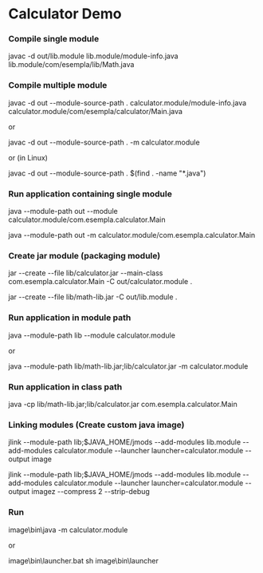 # Calculator Demo

### Compile single module
javac -d out/lib.module lib.module/module-info.java lib.module/com/esempla/lib/Math.java

### Compile multiple module
javac -d out --module-source-path . calculator.module/module-info.java calculator.module/com/esempla/calculator/Main.java

or 

javac -d out --module-source-path . -m calculator.module

or (in Linux)

javac -d out --module-source-path . $(find . -name "*.java")

### Run application containing single module
java --module-path out --module calculator.module/com.esempla.calculator.Main

java --module-path out -m calculator.module/com.esempla.calculator.Main

### Create jar module (packaging module)
jar --create --file lib/calculator.jar --main-class com.esempla.calculator.Main -C out/calculator.module .

jar --create --file lib/math-lib.jar -C out/lib.module .

### Run application in module path
java --module-path lib --module calculator.module

or

java --module-path lib/math-lib.jar;lib/calculator.jar -m calculator.module

### Run application in class path
java -cp lib/math-lib.jar;lib/calculator.jar com.esempla.calculator.Main

### Linking modules (Create custom java image)
jlink --module-path lib;$JAVA_HOME/jmods --add-modules lib.module --add-modules calculator.module --launcher launcher=calculator.module --output image

jlink --module-path lib;$JAVA_HOME/jmods --add-modules lib.module --add-modules calculator.module --launcher launcher=calculator.module --output imagez --compress 2 --strip-debug

### Run 
image\bin\java -m calculator.module

or 

image\bin\launcher.bat
sh image\bin\launcher